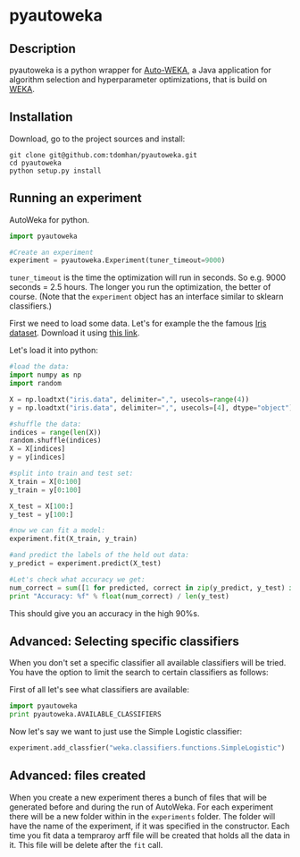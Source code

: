 pyautoweka
==========

Description
-----------

pyautoweka is a python wrapper for [Auto-WEKA](http://www.cs.ubc.ca/labs/beta/Projects/autoweka/), a Java application for algorithm selection and hyperparameter optimizations, that is build on [WEKA](http://www.cs.waikato.ac.nz/ml/weka/). 


Installation
------------

Download, go to the project sources and install:
```
git clone git@github.com:tdomhan/pyautoweka.git
cd pyautoweka
python setup.py install
```

Running an experiment
--------------------

AutoWeka for python.

```python
import pyautoweka

#Create an experiment
experiment = pyautoweka.Experiment(tuner_timeout=9000)
```
`tuner_timeout` is the time the optimization will run in seconds. So e.g. 9000 seconds = 2.5 hours. The longer you run the optimization, the better of course. (Note that the `experiment` object has an interface similar to sklearn classifiers.) 

First we need to load some data. Let's for example the the famous [Iris dataset](http://archive.ics.uci.edu/ml/datasets/Iris). Download it using [this link](http://archive.ics.uci.edu/ml/machine-learning-databases/iris/iris.data).

Let's load it into python:

```python
#load the data:
import numpy as np
import random

X = np.loadtxt("iris.data", delimiter=",", usecols=range(4))
y = np.loadtxt("iris.data", delimiter=",", usecols=[4], dtype="object")

#shuffle the data:
indices = range(len(X))
random.shuffle(indices)
X = X[indices]
y = y[indices]

#split into train and test set:
X_train = X[0:100]
y_train = y[0:100]

X_test = X[100:]
y_test = y[100:]

#now we can fit a model:
experiment.fit(X_train, y_train)

#and predict the labels of the held out data:
y_predict = experiment.predict(X_test)

#Let's check what accuracy we get:
num_correct = sum([1 for predicted, correct in zip(y_predict, y_test) if predicted == correct])
print "Accuracy: %f" % float(num_correct) / len(y_test)
```

This should give you an accuracy in the high 90%s.


Advanced: Selecting specific classifiers
----------------------------------------

When you don't set a specific classifier all available classifiers will be tried. You have the option to limit the search to certain classifiers as follows:

First of all let's see what classifiers are available:

```python
import pyautoweka
print pyautoweka.AVAILABLE_CLASSIFIERS
```

Now let's say we want to just use the Simple Logistic classifier:
```python
experiment.add_classfier("weka.classifiers.functions.SimpleLogistic")
```


Advanced: files created
-----------------------

When you create a new experiment theres a bunch of files that will be generated before and during the run of AutoWeka. For each experiment there will be a new folder within in the `experiments` folder. The folder will have the name of the experiment, if it was specified in the constructor. Each time you fit data a tempraroy arff file will be created that holds all the data in it. This file will be delete after the `fit` call.

